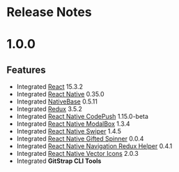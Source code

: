 # Release Notes

# 1.0.0
## Features

* Integrated [React](https://facebook.github.io/react/) 15.3.2
* Integrated [React Native](https://github.com/facebook/react-native) 0.35.0
* Integrated [NativeBase](http://nativebase.io/) 0.5.11
* Integrated [Redux](https://github.com/reactjs/redux) 3.5.2
* Integrated [React Native CodePush](https://github.com/Microsoft/react-native-code-push) 1.15.0-beta
* Integrated [React Native ModalBox](https://github.com/maxs15/react-native-modalbox) 1.3.4
* Integrated [React Native Swiper](https://github.com/leecade/react-native-swiper) 1.4.5
* Integrated [React Native Gifted Spinner](https://github.com/FaridSafi/react-native-gifted-spinner) 0.0.4
* Integrated [React Native Navigation Redux Helper](https://github.com/bakery/react-native-navigation-redux-helpers) 0.4.1
* Integrated [React Native Vector Icons](https://github.com/oblador/react-native-vector-icons) 2.0.3
* Integrated **GitStrap CLI Tools**

